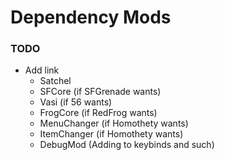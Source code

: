 ﻿# Dependency Mods

### TODO
- Add link 
  - Satchel
  - SFCore (if SFGrenade wants)
  - Vasi (if 56 wants)
  - FrogCore (if RedFrog wants)
  - MenuChanger (if Homothety wants)
  - ItemChanger (if Homothety wants)
  - DebugMod (Adding to keybinds and such)